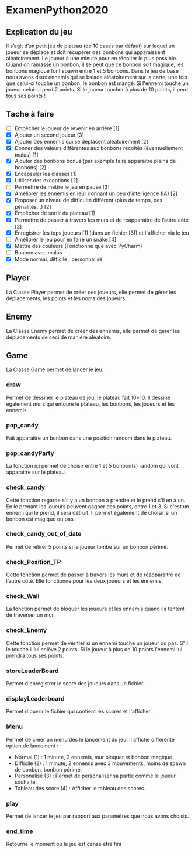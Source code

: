 # ExamenPython2020
## Explication du jeu 
Il s’agit d’un petit jeu de plateau (de 10 cases par défaut) sur lequel un joueur se déplace et doit
récupérer des bonbons qui apparaissent aléatoirement. Le joueur à une minute pour en récolter le
plus possible.
Quand on ramasse un bonbon, il se peut que ce bonbon soit magique, les bonbons magique font spawn entre 1 et 5 bonbons.
Dans le jeu de base nous avons deux ennemis qui se balade aléatoirement sur la carte, une fois que celui-ci touche un bonbon, le bonbon est mangé. Si l'ennemi touche un joueur celui-ci perd 2 points. Si le joueur toucher à plus de 10 points, il perd tous ses points !


## Tache à faire 
- [ ] Empêcher le joueur de revenir en arrière [1]
- [x] Ajouter un second joueur [3] 
- [x] Ajouter des ennemis qui se déplacent aléatoirement [2]
- [x] Donner des valeurs différentes aux bonbons récoltés (éventuellement malus) [1] 
- [x] Ajouter des bonbons bonus (par exemple faire apparaitre pleins de bonbons) [2]
- [X] Encapsuler les classes [1]
- [X] Utiliser des exceptions [2]
- [ ] Permettre de mettre le jeu en pause [3]
- [X] Améliorer les ennemis en leur donnant un peu d’intelligence (IA) [2]
- [X] Proposer un niveau de difficulté différent (plus de temps, des pénalités…) [2]
- [X] Empêcher de sortir du plateau [1]
- [X] Permettre de passer à travers les murs et de réapparaitre de l’autre côté [2]
- [X] Enregistrer les tops joueurs [1] (dans un fichier [3]) et l'afficher via le jeu
- [ ] Améliorer le jeu pour en faire un snake [4]
- [X] Mettre des couleurs (Fonctionne que avec PyCharm)
- [ ] Bonbon avec malus
- [X] Mode normal, difficile , personnalisé

## Player
La Classe Player permet de créer des joueurs, elle permet de gérer les déplacements, les points et les noms des joueurs.
## Enemy
La Classe Enemy permet de créer des ennemis, elle permet de gérer les déplacements de ceci de manière aléatoire.
## Game
La Classe Game permet de lancer le jeu.
### draw
Permet de dessiner le plateau de jeu, le plateau fait 10*10. Il dessine également murs qui entoure le plateau, les bonbons, les joueurs et les ennemis.
### pop_candy 
Fait apparaitre un bonbon dans une position random dans le plateau.
### pop_candyParty 
La fonction ici permet de choisir entre 1 et 5 bonbon(s) random qui vont apparaitre sur le plateau.
### check_candy
Cette fonction regarde s'il y a un bonbon à prendre et le prend s'il en a un. En le prenant les joueurs peuvent gagner des points, entre 1 et 3. Si c'est un ennemi qui le prend, il sera détruit. Il permet également de choisir si un bonbon est magique ou pas.
### check_candy_out_of_date
Permet de retirer 5 points si le joueur tombe sur un bonbon périmé.
### check_Position_TP
Cette fonction permet de passer à travers les murs et de réapparaitre de l’autre côté. Elle fonctionne pour les deux joueurs et les ennemis.
### check_Wall
La fonction permet de bloquer les joueurs et les ennemis quand ils tentent de traverser un mur.
### check_Enemy
Cette fonction permet de vérifier si un ennemi touche un joueur ou pas. S"il le touche il lui enlève 2 points. Si le joueur à plus de 10 points l'ennemi lui prendra tous ses points.
### storeLeaderBoard
Permet d'enregistrer le score des joueurs dans un fichier.
### displayLeaderboard
Permet d'ouvrir le fichier qui contient les scores et l'afficher.
### Menu
Permet de créer un menu dès le lancement du jeu. Il affiche différente option de lancement : 
  * Normal (1) : 1 minute, 2 ennemis, mur bloquer et bonbon magique.
  * Difficile (2) : 1 minute, 2 ennemis avec 3 mouvements, moins de spawn de bonbon, bonbon périmé.
  * Personalisé (3) : Permet de personaliser sa partie comme le joueur souhaite. 
  * Tableau des score (4) : Afficher le tableau des scores.
### play
Permet de lancer le jeu par rapport aux paramètres que nous avons choisis.
### end_time
Retourne le moment où le jeu est censé être fini
